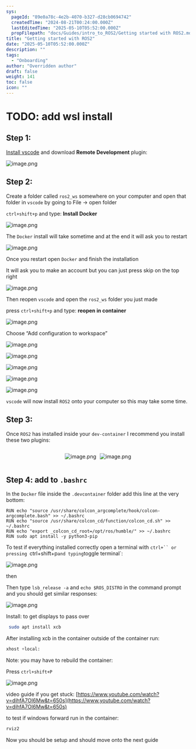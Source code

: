 ```yaml
---
sys:
  pageId: "89e0a78c-4e2b-4070-b327-d28cb0694742"
  createdTime: "2024-08-21T00:24:00.000Z"
  lastEditedTime: "2025-05-10T05:52:00.000Z"
  propFilepath: "docs/Guides/intro_to_ROS2/Getting started with ROS2.md"
title: "Getting started with ROS2"
date: "2025-05-10T05:52:00.000Z"
description: ""
tags:
  - "Onboarding"
author: "Overridden author"
draft: false
weight: 141
toc: false
icon: ""
---
```


# TODO: add wsl install

## Step 1:

[Install vscode](https://code.visualstudio.com/download) and download **Remote Development** plugin:

![image.png](https://prod-files-secure.s3.us-west-2.amazonaws.com/d518164a-d88e-44d1-a4ee-3adb3bd8bce0/efb52993-1881-4a40-b95e-6f020334f022/image.png?X-Amz-Algorithm=AWS4-HMAC-SHA256&X-Amz-Content-Sha256=UNSIGNED-PAYLOAD&X-Amz-Credential=ASIAZI2LB466RKQX2M2N%2F20250520%2Fus-west-2%2Fs3%2Faws4_request&X-Amz-Date=20250520T110744Z&X-Amz-Expires=3600&X-Amz-Security-Token=IQoJb3JpZ2luX2VjEOv%2F%2F%2F%2F%2F%2F%2F%2F%2F%2FwEaCXVzLXdlc3QtMiJHMEUCIQDB0%2B3W2W8EM1L3%2FjbXdGcCHYEsFa%2BBp3ig4fSiIf%2BSXQIgRvavXSQYWIldyXsWwU5z0%2FWtFIf4n6A7ZL0rJx%2F5uGQqiAQIo%2F%2F%2F%2F%2F%2F%2F%2F%2F%2F%2FARAAGgw2Mzc0MjMxODM4MDUiDL1SGPaZjjA3ErOabCrcA2Q1UHE3AzlKsXEY42UWRuN6yE77on2ThLW1dso%2BFtkouoR2oV9E8iO1QwVVPg5iFU1NsqYwyNeijpysdPyaxW9jffyYVsT82tq3CZI5GRLY1t0a5b458DuZTKMzlL3RYlH9o6G%2FqgVLSYDU0XR4CSp1Z2NIhGQFfxmD6QVwMb4PiyZGDZJCugyYlCc9SNy%2Bir%2BrBMNTvCegGB66h1s6%2FV7ikh89TV0N7CqJAzew8mZ5oaLmee9W6NmkVEFQ5V%2FcAuvNHi3oVnb2XtkU45dmGJgr6%2FGYrtRB9GIdo2plMN%2BoBK0QrYJm6UqP%2FCuHb1DQeCtimM8lmvgZZl%2FFkaop0hx2zdVW7IQIi%2BH5Vm2pMGoS3BIiR9k6bdgmh1p5a%2BNzdXJ2XXutRXIONA8xq7g7OD7K8vVibYNzDKSNPUyBl7rol%2Bc%2BjBU%2BU85yulQ3luWRZda7SVB4yDz8eB6nnERVT5mT46aiXOLw2didtn19oRPlXBlTQWNSTd%2BMAQvUGUZEC4gO9cgKtjIOBzy%2F0Szr5tshKh3VOkqfxZIZ8W56reJItKMEXmbykvLQ7sKk4J28iuTRCCvL7fyvVHopvTxVNRWwr81opkmUaRegP0uUZS5r%2FL0Q96PgHSfrcw2YMI%2BuscEGOqUB73Ap1IR7jcZjMi%2Bm%2FqhUePX8k%2F%2FmEt%2BZ%2FJRTGwZC829wyB3skpl2bVrfFilMLnsD71LpPPAIWcWWBMc7NktMGm9ZaGiFJTHIhVa422PCH3dYRpyc9BsptA9TEDzwt0VYawa8FF38ZfLgFJn9GfYbw%2F9DdrB%2FDUDznHr%2BDmn8%2FfZgwHiW1mq5P%2FQaNOimskWkiZRbgRGZ1XIg4a8rtEgmznyFB3Kw&X-Amz-Signature=dbad9ae58be7b2203b1036159a4820c4b2271647faf7fce4c3bc6b6c6c61c4b7&X-Amz-SignedHeaders=host&x-id=GetObject)

## Step 2:

Create a folder called `ros2_ws` somewhere on your computer and open that folder in `vscode` by going to File → open folder 

`ctrl+shift+p` and type: **Install Docker**

![image.png](https://prod-files-secure.s3.us-west-2.amazonaws.com/d518164a-d88e-44d1-a4ee-3adb3bd8bce0/2269dc0e-1cd5-47ff-bceb-c04ad9b2eab0/image.png?X-Amz-Algorithm=AWS4-HMAC-SHA256&X-Amz-Content-Sha256=UNSIGNED-PAYLOAD&X-Amz-Credential=ASIAZI2LB466RKQX2M2N%2F20250520%2Fus-west-2%2Fs3%2Faws4_request&X-Amz-Date=20250520T110744Z&X-Amz-Expires=3600&X-Amz-Security-Token=IQoJb3JpZ2luX2VjEOv%2F%2F%2F%2F%2F%2F%2F%2F%2F%2FwEaCXVzLXdlc3QtMiJHMEUCIQDB0%2B3W2W8EM1L3%2FjbXdGcCHYEsFa%2BBp3ig4fSiIf%2BSXQIgRvavXSQYWIldyXsWwU5z0%2FWtFIf4n6A7ZL0rJx%2F5uGQqiAQIo%2F%2F%2F%2F%2F%2F%2F%2F%2F%2F%2FARAAGgw2Mzc0MjMxODM4MDUiDL1SGPaZjjA3ErOabCrcA2Q1UHE3AzlKsXEY42UWRuN6yE77on2ThLW1dso%2BFtkouoR2oV9E8iO1QwVVPg5iFU1NsqYwyNeijpysdPyaxW9jffyYVsT82tq3CZI5GRLY1t0a5b458DuZTKMzlL3RYlH9o6G%2FqgVLSYDU0XR4CSp1Z2NIhGQFfxmD6QVwMb4PiyZGDZJCugyYlCc9SNy%2Bir%2BrBMNTvCegGB66h1s6%2FV7ikh89TV0N7CqJAzew8mZ5oaLmee9W6NmkVEFQ5V%2FcAuvNHi3oVnb2XtkU45dmGJgr6%2FGYrtRB9GIdo2plMN%2BoBK0QrYJm6UqP%2FCuHb1DQeCtimM8lmvgZZl%2FFkaop0hx2zdVW7IQIi%2BH5Vm2pMGoS3BIiR9k6bdgmh1p5a%2BNzdXJ2XXutRXIONA8xq7g7OD7K8vVibYNzDKSNPUyBl7rol%2Bc%2BjBU%2BU85yulQ3luWRZda7SVB4yDz8eB6nnERVT5mT46aiXOLw2didtn19oRPlXBlTQWNSTd%2BMAQvUGUZEC4gO9cgKtjIOBzy%2F0Szr5tshKh3VOkqfxZIZ8W56reJItKMEXmbykvLQ7sKk4J28iuTRCCvL7fyvVHopvTxVNRWwr81opkmUaRegP0uUZS5r%2FL0Q96PgHSfrcw2YMI%2BuscEGOqUB73Ap1IR7jcZjMi%2Bm%2FqhUePX8k%2F%2FmEt%2BZ%2FJRTGwZC829wyB3skpl2bVrfFilMLnsD71LpPPAIWcWWBMc7NktMGm9ZaGiFJTHIhVa422PCH3dYRpyc9BsptA9TEDzwt0VYawa8FF38ZfLgFJn9GfYbw%2F9DdrB%2FDUDznHr%2BDmn8%2FfZgwHiW1mq5P%2FQaNOimskWkiZRbgRGZ1XIg4a8rtEgmznyFB3Kw&X-Amz-Signature=519d4cfe2819c2f9219c0bea29055df2e0717f37845f2fbfaf0b197b45ead1f3&X-Amz-SignedHeaders=host&x-id=GetObject)

The `Docker` install will take sometime and at the end it will ask you to restart

![image.png](https://prod-files-secure.s3.us-west-2.amazonaws.com/d518164a-d88e-44d1-a4ee-3adb3bd8bce0/ed233f78-be33-4b1f-b89c-9c346c0e961e/image.png?X-Amz-Algorithm=AWS4-HMAC-SHA256&X-Amz-Content-Sha256=UNSIGNED-PAYLOAD&X-Amz-Credential=ASIAZI2LB466RKQX2M2N%2F20250520%2Fus-west-2%2Fs3%2Faws4_request&X-Amz-Date=20250520T110745Z&X-Amz-Expires=3600&X-Amz-Security-Token=IQoJb3JpZ2luX2VjEOv%2F%2F%2F%2F%2F%2F%2F%2F%2F%2FwEaCXVzLXdlc3QtMiJHMEUCIQDB0%2B3W2W8EM1L3%2FjbXdGcCHYEsFa%2BBp3ig4fSiIf%2BSXQIgRvavXSQYWIldyXsWwU5z0%2FWtFIf4n6A7ZL0rJx%2F5uGQqiAQIo%2F%2F%2F%2F%2F%2F%2F%2F%2F%2F%2FARAAGgw2Mzc0MjMxODM4MDUiDL1SGPaZjjA3ErOabCrcA2Q1UHE3AzlKsXEY42UWRuN6yE77on2ThLW1dso%2BFtkouoR2oV9E8iO1QwVVPg5iFU1NsqYwyNeijpysdPyaxW9jffyYVsT82tq3CZI5GRLY1t0a5b458DuZTKMzlL3RYlH9o6G%2FqgVLSYDU0XR4CSp1Z2NIhGQFfxmD6QVwMb4PiyZGDZJCugyYlCc9SNy%2Bir%2BrBMNTvCegGB66h1s6%2FV7ikh89TV0N7CqJAzew8mZ5oaLmee9W6NmkVEFQ5V%2FcAuvNHi3oVnb2XtkU45dmGJgr6%2FGYrtRB9GIdo2plMN%2BoBK0QrYJm6UqP%2FCuHb1DQeCtimM8lmvgZZl%2FFkaop0hx2zdVW7IQIi%2BH5Vm2pMGoS3BIiR9k6bdgmh1p5a%2BNzdXJ2XXutRXIONA8xq7g7OD7K8vVibYNzDKSNPUyBl7rol%2Bc%2BjBU%2BU85yulQ3luWRZda7SVB4yDz8eB6nnERVT5mT46aiXOLw2didtn19oRPlXBlTQWNSTd%2BMAQvUGUZEC4gO9cgKtjIOBzy%2F0Szr5tshKh3VOkqfxZIZ8W56reJItKMEXmbykvLQ7sKk4J28iuTRCCvL7fyvVHopvTxVNRWwr81opkmUaRegP0uUZS5r%2FL0Q96PgHSfrcw2YMI%2BuscEGOqUB73Ap1IR7jcZjMi%2Bm%2FqhUePX8k%2F%2FmEt%2BZ%2FJRTGwZC829wyB3skpl2bVrfFilMLnsD71LpPPAIWcWWBMc7NktMGm9ZaGiFJTHIhVa422PCH3dYRpyc9BsptA9TEDzwt0VYawa8FF38ZfLgFJn9GfYbw%2F9DdrB%2FDUDznHr%2BDmn8%2FfZgwHiW1mq5P%2FQaNOimskWkiZRbgRGZ1XIg4a8rtEgmznyFB3Kw&X-Amz-Signature=2313afd47f6a11c6c32afd1e15aa210c65c9c337988f68a8fad0ee04439cb3dc&X-Amz-SignedHeaders=host&x-id=GetObject)

Once you restart open `Docker` and finish the installation

It will ask you to make an account but you can just press skip on the top right

![image.png](https://prod-files-secure.s3.us-west-2.amazonaws.com/d518164a-d88e-44d1-a4ee-3adb3bd8bce0/21010ad9-1659-4fd9-9f59-9932a09b2a3d/image.png?X-Amz-Algorithm=AWS4-HMAC-SHA256&X-Amz-Content-Sha256=UNSIGNED-PAYLOAD&X-Amz-Credential=ASIAZI2LB466RKQX2M2N%2F20250520%2Fus-west-2%2Fs3%2Faws4_request&X-Amz-Date=20250520T110745Z&X-Amz-Expires=3600&X-Amz-Security-Token=IQoJb3JpZ2luX2VjEOv%2F%2F%2F%2F%2F%2F%2F%2F%2F%2FwEaCXVzLXdlc3QtMiJHMEUCIQDB0%2B3W2W8EM1L3%2FjbXdGcCHYEsFa%2BBp3ig4fSiIf%2BSXQIgRvavXSQYWIldyXsWwU5z0%2FWtFIf4n6A7ZL0rJx%2F5uGQqiAQIo%2F%2F%2F%2F%2F%2F%2F%2F%2F%2F%2FARAAGgw2Mzc0MjMxODM4MDUiDL1SGPaZjjA3ErOabCrcA2Q1UHE3AzlKsXEY42UWRuN6yE77on2ThLW1dso%2BFtkouoR2oV9E8iO1QwVVPg5iFU1NsqYwyNeijpysdPyaxW9jffyYVsT82tq3CZI5GRLY1t0a5b458DuZTKMzlL3RYlH9o6G%2FqgVLSYDU0XR4CSp1Z2NIhGQFfxmD6QVwMb4PiyZGDZJCugyYlCc9SNy%2Bir%2BrBMNTvCegGB66h1s6%2FV7ikh89TV0N7CqJAzew8mZ5oaLmee9W6NmkVEFQ5V%2FcAuvNHi3oVnb2XtkU45dmGJgr6%2FGYrtRB9GIdo2plMN%2BoBK0QrYJm6UqP%2FCuHb1DQeCtimM8lmvgZZl%2FFkaop0hx2zdVW7IQIi%2BH5Vm2pMGoS3BIiR9k6bdgmh1p5a%2BNzdXJ2XXutRXIONA8xq7g7OD7K8vVibYNzDKSNPUyBl7rol%2Bc%2BjBU%2BU85yulQ3luWRZda7SVB4yDz8eB6nnERVT5mT46aiXOLw2didtn19oRPlXBlTQWNSTd%2BMAQvUGUZEC4gO9cgKtjIOBzy%2F0Szr5tshKh3VOkqfxZIZ8W56reJItKMEXmbykvLQ7sKk4J28iuTRCCvL7fyvVHopvTxVNRWwr81opkmUaRegP0uUZS5r%2FL0Q96PgHSfrcw2YMI%2BuscEGOqUB73Ap1IR7jcZjMi%2Bm%2FqhUePX8k%2F%2FmEt%2BZ%2FJRTGwZC829wyB3skpl2bVrfFilMLnsD71LpPPAIWcWWBMc7NktMGm9ZaGiFJTHIhVa422PCH3dYRpyc9BsptA9TEDzwt0VYawa8FF38ZfLgFJn9GfYbw%2F9DdrB%2FDUDznHr%2BDmn8%2FfZgwHiW1mq5P%2FQaNOimskWkiZRbgRGZ1XIg4a8rtEgmznyFB3Kw&X-Amz-Signature=0c0c5ed9d3fef1191fa220f944b73db2468a12803e388c624ace6d7781702159&X-Amz-SignedHeaders=host&x-id=GetObject)

Then reopen `vscode` and open the `ros2_ws` folder you just made

press `ctrl+shift+p` and type: **reopen in container**

![image.png](https://prod-files-secure.s3.us-west-2.amazonaws.com/d518164a-d88e-44d1-a4ee-3adb3bd8bce0/4e93b8c2-41ad-488c-8095-c74205196118/image.png?X-Amz-Algorithm=AWS4-HMAC-SHA256&X-Amz-Content-Sha256=UNSIGNED-PAYLOAD&X-Amz-Credential=ASIAZI2LB466RKQX2M2N%2F20250520%2Fus-west-2%2Fs3%2Faws4_request&X-Amz-Date=20250520T110745Z&X-Amz-Expires=3600&X-Amz-Security-Token=IQoJb3JpZ2luX2VjEOv%2F%2F%2F%2F%2F%2F%2F%2F%2F%2FwEaCXVzLXdlc3QtMiJHMEUCIQDB0%2B3W2W8EM1L3%2FjbXdGcCHYEsFa%2BBp3ig4fSiIf%2BSXQIgRvavXSQYWIldyXsWwU5z0%2FWtFIf4n6A7ZL0rJx%2F5uGQqiAQIo%2F%2F%2F%2F%2F%2F%2F%2F%2F%2F%2FARAAGgw2Mzc0MjMxODM4MDUiDL1SGPaZjjA3ErOabCrcA2Q1UHE3AzlKsXEY42UWRuN6yE77on2ThLW1dso%2BFtkouoR2oV9E8iO1QwVVPg5iFU1NsqYwyNeijpysdPyaxW9jffyYVsT82tq3CZI5GRLY1t0a5b458DuZTKMzlL3RYlH9o6G%2FqgVLSYDU0XR4CSp1Z2NIhGQFfxmD6QVwMb4PiyZGDZJCugyYlCc9SNy%2Bir%2BrBMNTvCegGB66h1s6%2FV7ikh89TV0N7CqJAzew8mZ5oaLmee9W6NmkVEFQ5V%2FcAuvNHi3oVnb2XtkU45dmGJgr6%2FGYrtRB9GIdo2plMN%2BoBK0QrYJm6UqP%2FCuHb1DQeCtimM8lmvgZZl%2FFkaop0hx2zdVW7IQIi%2BH5Vm2pMGoS3BIiR9k6bdgmh1p5a%2BNzdXJ2XXutRXIONA8xq7g7OD7K8vVibYNzDKSNPUyBl7rol%2Bc%2BjBU%2BU85yulQ3luWRZda7SVB4yDz8eB6nnERVT5mT46aiXOLw2didtn19oRPlXBlTQWNSTd%2BMAQvUGUZEC4gO9cgKtjIOBzy%2F0Szr5tshKh3VOkqfxZIZ8W56reJItKMEXmbykvLQ7sKk4J28iuTRCCvL7fyvVHopvTxVNRWwr81opkmUaRegP0uUZS5r%2FL0Q96PgHSfrcw2YMI%2BuscEGOqUB73Ap1IR7jcZjMi%2Bm%2FqhUePX8k%2F%2FmEt%2BZ%2FJRTGwZC829wyB3skpl2bVrfFilMLnsD71LpPPAIWcWWBMc7NktMGm9ZaGiFJTHIhVa422PCH3dYRpyc9BsptA9TEDzwt0VYawa8FF38ZfLgFJn9GfYbw%2F9DdrB%2FDUDznHr%2BDmn8%2FfZgwHiW1mq5P%2FQaNOimskWkiZRbgRGZ1XIg4a8rtEgmznyFB3Kw&X-Amz-Signature=ab6e03938c58eaf735228879a590c9dda876902eff04e78e02666499f9c42a4a&X-Amz-SignedHeaders=host&x-id=GetObject)

Choose “Add configuration to workspace”

![image.png](https://prod-files-secure.s3.us-west-2.amazonaws.com/d518164a-d88e-44d1-a4ee-3adb3bd8bce0/9560b282-5060-4989-ba37-97e7b2c22476/image.png?X-Amz-Algorithm=AWS4-HMAC-SHA256&X-Amz-Content-Sha256=UNSIGNED-PAYLOAD&X-Amz-Credential=ASIAZI2LB466RKQX2M2N%2F20250520%2Fus-west-2%2Fs3%2Faws4_request&X-Amz-Date=20250520T110745Z&X-Amz-Expires=3600&X-Amz-Security-Token=IQoJb3JpZ2luX2VjEOv%2F%2F%2F%2F%2F%2F%2F%2F%2F%2FwEaCXVzLXdlc3QtMiJHMEUCIQDB0%2B3W2W8EM1L3%2FjbXdGcCHYEsFa%2BBp3ig4fSiIf%2BSXQIgRvavXSQYWIldyXsWwU5z0%2FWtFIf4n6A7ZL0rJx%2F5uGQqiAQIo%2F%2F%2F%2F%2F%2F%2F%2F%2F%2F%2FARAAGgw2Mzc0MjMxODM4MDUiDL1SGPaZjjA3ErOabCrcA2Q1UHE3AzlKsXEY42UWRuN6yE77on2ThLW1dso%2BFtkouoR2oV9E8iO1QwVVPg5iFU1NsqYwyNeijpysdPyaxW9jffyYVsT82tq3CZI5GRLY1t0a5b458DuZTKMzlL3RYlH9o6G%2FqgVLSYDU0XR4CSp1Z2NIhGQFfxmD6QVwMb4PiyZGDZJCugyYlCc9SNy%2Bir%2BrBMNTvCegGB66h1s6%2FV7ikh89TV0N7CqJAzew8mZ5oaLmee9W6NmkVEFQ5V%2FcAuvNHi3oVnb2XtkU45dmGJgr6%2FGYrtRB9GIdo2plMN%2BoBK0QrYJm6UqP%2FCuHb1DQeCtimM8lmvgZZl%2FFkaop0hx2zdVW7IQIi%2BH5Vm2pMGoS3BIiR9k6bdgmh1p5a%2BNzdXJ2XXutRXIONA8xq7g7OD7K8vVibYNzDKSNPUyBl7rol%2Bc%2BjBU%2BU85yulQ3luWRZda7SVB4yDz8eB6nnERVT5mT46aiXOLw2didtn19oRPlXBlTQWNSTd%2BMAQvUGUZEC4gO9cgKtjIOBzy%2F0Szr5tshKh3VOkqfxZIZ8W56reJItKMEXmbykvLQ7sKk4J28iuTRCCvL7fyvVHopvTxVNRWwr81opkmUaRegP0uUZS5r%2FL0Q96PgHSfrcw2YMI%2BuscEGOqUB73Ap1IR7jcZjMi%2Bm%2FqhUePX8k%2F%2FmEt%2BZ%2FJRTGwZC829wyB3skpl2bVrfFilMLnsD71LpPPAIWcWWBMc7NktMGm9ZaGiFJTHIhVa422PCH3dYRpyc9BsptA9TEDzwt0VYawa8FF38ZfLgFJn9GfYbw%2F9DdrB%2FDUDznHr%2BDmn8%2FfZgwHiW1mq5P%2FQaNOimskWkiZRbgRGZ1XIg4a8rtEgmznyFB3Kw&X-Amz-Signature=f55197761c4ad2808d9e16c28ae18912ad1a13f74724d4d293de9c7a92446663&X-Amz-SignedHeaders=host&x-id=GetObject)

![image.png](https://prod-files-secure.s3.us-west-2.amazonaws.com/d518164a-d88e-44d1-a4ee-3adb3bd8bce0/2ee63f81-886b-48e8-a553-dc6e5eac99e4/image.png?X-Amz-Algorithm=AWS4-HMAC-SHA256&X-Amz-Content-Sha256=UNSIGNED-PAYLOAD&X-Amz-Credential=ASIAZI2LB466RKQX2M2N%2F20250520%2Fus-west-2%2Fs3%2Faws4_request&X-Amz-Date=20250520T110744Z&X-Amz-Expires=3600&X-Amz-Security-Token=IQoJb3JpZ2luX2VjEOv%2F%2F%2F%2F%2F%2F%2F%2F%2F%2FwEaCXVzLXdlc3QtMiJHMEUCIQDB0%2B3W2W8EM1L3%2FjbXdGcCHYEsFa%2BBp3ig4fSiIf%2BSXQIgRvavXSQYWIldyXsWwU5z0%2FWtFIf4n6A7ZL0rJx%2F5uGQqiAQIo%2F%2F%2F%2F%2F%2F%2F%2F%2F%2F%2FARAAGgw2Mzc0MjMxODM4MDUiDL1SGPaZjjA3ErOabCrcA2Q1UHE3AzlKsXEY42UWRuN6yE77on2ThLW1dso%2BFtkouoR2oV9E8iO1QwVVPg5iFU1NsqYwyNeijpysdPyaxW9jffyYVsT82tq3CZI5GRLY1t0a5b458DuZTKMzlL3RYlH9o6G%2FqgVLSYDU0XR4CSp1Z2NIhGQFfxmD6QVwMb4PiyZGDZJCugyYlCc9SNy%2Bir%2BrBMNTvCegGB66h1s6%2FV7ikh89TV0N7CqJAzew8mZ5oaLmee9W6NmkVEFQ5V%2FcAuvNHi3oVnb2XtkU45dmGJgr6%2FGYrtRB9GIdo2plMN%2BoBK0QrYJm6UqP%2FCuHb1DQeCtimM8lmvgZZl%2FFkaop0hx2zdVW7IQIi%2BH5Vm2pMGoS3BIiR9k6bdgmh1p5a%2BNzdXJ2XXutRXIONA8xq7g7OD7K8vVibYNzDKSNPUyBl7rol%2Bc%2BjBU%2BU85yulQ3luWRZda7SVB4yDz8eB6nnERVT5mT46aiXOLw2didtn19oRPlXBlTQWNSTd%2BMAQvUGUZEC4gO9cgKtjIOBzy%2F0Szr5tshKh3VOkqfxZIZ8W56reJItKMEXmbykvLQ7sKk4J28iuTRCCvL7fyvVHopvTxVNRWwr81opkmUaRegP0uUZS5r%2FL0Q96PgHSfrcw2YMI%2BuscEGOqUB73Ap1IR7jcZjMi%2Bm%2FqhUePX8k%2F%2FmEt%2BZ%2FJRTGwZC829wyB3skpl2bVrfFilMLnsD71LpPPAIWcWWBMc7NktMGm9ZaGiFJTHIhVa422PCH3dYRpyc9BsptA9TEDzwt0VYawa8FF38ZfLgFJn9GfYbw%2F9DdrB%2FDUDznHr%2BDmn8%2FfZgwHiW1mq5P%2FQaNOimskWkiZRbgRGZ1XIg4a8rtEgmznyFB3Kw&X-Amz-Signature=947ef8f40ac9bfaaf8885984e2c3e7896edbca42ecbadb199efdec7625e0c9e0&X-Amz-SignedHeaders=host&x-id=GetObject)

![image.png](https://prod-files-secure.s3.us-west-2.amazonaws.com/d518164a-d88e-44d1-a4ee-3adb3bd8bce0/ae1580b2-b048-407e-aed9-b584224a7a04/image.png?X-Amz-Algorithm=AWS4-HMAC-SHA256&X-Amz-Content-Sha256=UNSIGNED-PAYLOAD&X-Amz-Credential=ASIAZI2LB466RKQX2M2N%2F20250520%2Fus-west-2%2Fs3%2Faws4_request&X-Amz-Date=20250520T110744Z&X-Amz-Expires=3600&X-Amz-Security-Token=IQoJb3JpZ2luX2VjEOv%2F%2F%2F%2F%2F%2F%2F%2F%2F%2FwEaCXVzLXdlc3QtMiJHMEUCIQDB0%2B3W2W8EM1L3%2FjbXdGcCHYEsFa%2BBp3ig4fSiIf%2BSXQIgRvavXSQYWIldyXsWwU5z0%2FWtFIf4n6A7ZL0rJx%2F5uGQqiAQIo%2F%2F%2F%2F%2F%2F%2F%2F%2F%2F%2FARAAGgw2Mzc0MjMxODM4MDUiDL1SGPaZjjA3ErOabCrcA2Q1UHE3AzlKsXEY42UWRuN6yE77on2ThLW1dso%2BFtkouoR2oV9E8iO1QwVVPg5iFU1NsqYwyNeijpysdPyaxW9jffyYVsT82tq3CZI5GRLY1t0a5b458DuZTKMzlL3RYlH9o6G%2FqgVLSYDU0XR4CSp1Z2NIhGQFfxmD6QVwMb4PiyZGDZJCugyYlCc9SNy%2Bir%2BrBMNTvCegGB66h1s6%2FV7ikh89TV0N7CqJAzew8mZ5oaLmee9W6NmkVEFQ5V%2FcAuvNHi3oVnb2XtkU45dmGJgr6%2FGYrtRB9GIdo2plMN%2BoBK0QrYJm6UqP%2FCuHb1DQeCtimM8lmvgZZl%2FFkaop0hx2zdVW7IQIi%2BH5Vm2pMGoS3BIiR9k6bdgmh1p5a%2BNzdXJ2XXutRXIONA8xq7g7OD7K8vVibYNzDKSNPUyBl7rol%2Bc%2BjBU%2BU85yulQ3luWRZda7SVB4yDz8eB6nnERVT5mT46aiXOLw2didtn19oRPlXBlTQWNSTd%2BMAQvUGUZEC4gO9cgKtjIOBzy%2F0Szr5tshKh3VOkqfxZIZ8W56reJItKMEXmbykvLQ7sKk4J28iuTRCCvL7fyvVHopvTxVNRWwr81opkmUaRegP0uUZS5r%2FL0Q96PgHSfrcw2YMI%2BuscEGOqUB73Ap1IR7jcZjMi%2Bm%2FqhUePX8k%2F%2FmEt%2BZ%2FJRTGwZC829wyB3skpl2bVrfFilMLnsD71LpPPAIWcWWBMc7NktMGm9ZaGiFJTHIhVa422PCH3dYRpyc9BsptA9TEDzwt0VYawa8FF38ZfLgFJn9GfYbw%2F9DdrB%2FDUDznHr%2BDmn8%2FfZgwHiW1mq5P%2FQaNOimskWkiZRbgRGZ1XIg4a8rtEgmznyFB3Kw&X-Amz-Signature=2330b4c1cb4f3bc45417ce738b55530b19cc4b93a42dfc9bbb5b2bf174f65871&X-Amz-SignedHeaders=host&x-id=GetObject)

![image.png](https://prod-files-secure.s3.us-west-2.amazonaws.com/d518164a-d88e-44d1-a4ee-3adb3bd8bce0/53255b28-f75e-430f-b9e3-c0ac8577e42b/image.png?X-Amz-Algorithm=AWS4-HMAC-SHA256&X-Amz-Content-Sha256=UNSIGNED-PAYLOAD&X-Amz-Credential=ASIAZI2LB466RKQX2M2N%2F20250520%2Fus-west-2%2Fs3%2Faws4_request&X-Amz-Date=20250520T110744Z&X-Amz-Expires=3600&X-Amz-Security-Token=IQoJb3JpZ2luX2VjEOv%2F%2F%2F%2F%2F%2F%2F%2F%2F%2FwEaCXVzLXdlc3QtMiJHMEUCIQDB0%2B3W2W8EM1L3%2FjbXdGcCHYEsFa%2BBp3ig4fSiIf%2BSXQIgRvavXSQYWIldyXsWwU5z0%2FWtFIf4n6A7ZL0rJx%2F5uGQqiAQIo%2F%2F%2F%2F%2F%2F%2F%2F%2F%2F%2FARAAGgw2Mzc0MjMxODM4MDUiDL1SGPaZjjA3ErOabCrcA2Q1UHE3AzlKsXEY42UWRuN6yE77on2ThLW1dso%2BFtkouoR2oV9E8iO1QwVVPg5iFU1NsqYwyNeijpysdPyaxW9jffyYVsT82tq3CZI5GRLY1t0a5b458DuZTKMzlL3RYlH9o6G%2FqgVLSYDU0XR4CSp1Z2NIhGQFfxmD6QVwMb4PiyZGDZJCugyYlCc9SNy%2Bir%2BrBMNTvCegGB66h1s6%2FV7ikh89TV0N7CqJAzew8mZ5oaLmee9W6NmkVEFQ5V%2FcAuvNHi3oVnb2XtkU45dmGJgr6%2FGYrtRB9GIdo2plMN%2BoBK0QrYJm6UqP%2FCuHb1DQeCtimM8lmvgZZl%2FFkaop0hx2zdVW7IQIi%2BH5Vm2pMGoS3BIiR9k6bdgmh1p5a%2BNzdXJ2XXutRXIONA8xq7g7OD7K8vVibYNzDKSNPUyBl7rol%2Bc%2BjBU%2BU85yulQ3luWRZda7SVB4yDz8eB6nnERVT5mT46aiXOLw2didtn19oRPlXBlTQWNSTd%2BMAQvUGUZEC4gO9cgKtjIOBzy%2F0Szr5tshKh3VOkqfxZIZ8W56reJItKMEXmbykvLQ7sKk4J28iuTRCCvL7fyvVHopvTxVNRWwr81opkmUaRegP0uUZS5r%2FL0Q96PgHSfrcw2YMI%2BuscEGOqUB73Ap1IR7jcZjMi%2Bm%2FqhUePX8k%2F%2FmEt%2BZ%2FJRTGwZC829wyB3skpl2bVrfFilMLnsD71LpPPAIWcWWBMc7NktMGm9ZaGiFJTHIhVa422PCH3dYRpyc9BsptA9TEDzwt0VYawa8FF38ZfLgFJn9GfYbw%2F9DdrB%2FDUDznHr%2BDmn8%2FfZgwHiW1mq5P%2FQaNOimskWkiZRbgRGZ1XIg4a8rtEgmznyFB3Kw&X-Amz-Signature=d7c8e2aa0189a820e3fd774d2e95c1fa9971759811431518164b8b999fc2b55a&X-Amz-SignedHeaders=host&x-id=GetObject)

![image.png](https://prod-files-secure.s3.us-west-2.amazonaws.com/d518164a-d88e-44d1-a4ee-3adb3bd8bce0/7c562767-5af9-4ffb-97d1-327bcdf4ee00/image.png?X-Amz-Algorithm=AWS4-HMAC-SHA256&X-Amz-Content-Sha256=UNSIGNED-PAYLOAD&X-Amz-Credential=ASIAZI2LB466RKQX2M2N%2F20250520%2Fus-west-2%2Fs3%2Faws4_request&X-Amz-Date=20250520T110745Z&X-Amz-Expires=3600&X-Amz-Security-Token=IQoJb3JpZ2luX2VjEOv%2F%2F%2F%2F%2F%2F%2F%2F%2F%2FwEaCXVzLXdlc3QtMiJHMEUCIQDB0%2B3W2W8EM1L3%2FjbXdGcCHYEsFa%2BBp3ig4fSiIf%2BSXQIgRvavXSQYWIldyXsWwU5z0%2FWtFIf4n6A7ZL0rJx%2F5uGQqiAQIo%2F%2F%2F%2F%2F%2F%2F%2F%2F%2F%2FARAAGgw2Mzc0MjMxODM4MDUiDL1SGPaZjjA3ErOabCrcA2Q1UHE3AzlKsXEY42UWRuN6yE77on2ThLW1dso%2BFtkouoR2oV9E8iO1QwVVPg5iFU1NsqYwyNeijpysdPyaxW9jffyYVsT82tq3CZI5GRLY1t0a5b458DuZTKMzlL3RYlH9o6G%2FqgVLSYDU0XR4CSp1Z2NIhGQFfxmD6QVwMb4PiyZGDZJCugyYlCc9SNy%2Bir%2BrBMNTvCegGB66h1s6%2FV7ikh89TV0N7CqJAzew8mZ5oaLmee9W6NmkVEFQ5V%2FcAuvNHi3oVnb2XtkU45dmGJgr6%2FGYrtRB9GIdo2plMN%2BoBK0QrYJm6UqP%2FCuHb1DQeCtimM8lmvgZZl%2FFkaop0hx2zdVW7IQIi%2BH5Vm2pMGoS3BIiR9k6bdgmh1p5a%2BNzdXJ2XXutRXIONA8xq7g7OD7K8vVibYNzDKSNPUyBl7rol%2Bc%2BjBU%2BU85yulQ3luWRZda7SVB4yDz8eB6nnERVT5mT46aiXOLw2didtn19oRPlXBlTQWNSTd%2BMAQvUGUZEC4gO9cgKtjIOBzy%2F0Szr5tshKh3VOkqfxZIZ8W56reJItKMEXmbykvLQ7sKk4J28iuTRCCvL7fyvVHopvTxVNRWwr81opkmUaRegP0uUZS5r%2FL0Q96PgHSfrcw2YMI%2BuscEGOqUB73Ap1IR7jcZjMi%2Bm%2FqhUePX8k%2F%2FmEt%2BZ%2FJRTGwZC829wyB3skpl2bVrfFilMLnsD71LpPPAIWcWWBMc7NktMGm9ZaGiFJTHIhVa422PCH3dYRpyc9BsptA9TEDzwt0VYawa8FF38ZfLgFJn9GfYbw%2F9DdrB%2FDUDznHr%2BDmn8%2FfZgwHiW1mq5P%2FQaNOimskWkiZRbgRGZ1XIg4a8rtEgmznyFB3Kw&X-Amz-Signature=09f03c9d0aa12837ca58cf914d9416033e521fac8b90cc78c260b430b565db26&X-Amz-SignedHeaders=host&x-id=GetObject)

`vscode` will now install `ROS2` onto your computer so this may take some time.

## Step 3:

Once `ROS2` has installed inside your `dev-container` I recommend you install these two plugins:

<div style="display: flex;flex-direction: row; column-gap:10px; max-width: 630px;justify-content: center;">
<div>

![image.png](https://prod-files-secure.s3.us-west-2.amazonaws.com/d518164a-d88e-44d1-a4ee-3adb3bd8bce0/3fc3d550-5a54-4ba1-ba6b-faa01cdb7369/image.png?X-Amz-Algorithm=AWS4-HMAC-SHA256&X-Amz-Content-Sha256=UNSIGNED-PAYLOAD&X-Amz-Credential=ASIAZI2LB466336XTNXE%2F20250520%2Fus-west-2%2Fs3%2Faws4_request&X-Amz-Date=20250520T110749Z&X-Amz-Expires=3600&X-Amz-Security-Token=IQoJb3JpZ2luX2VjEOv%2F%2F%2F%2F%2F%2F%2F%2F%2F%2FwEaCXVzLXdlc3QtMiJHMEUCIQD3yxjAg7GmmkSyUsjN%2BZXtWvUsYeC9EkJ43U2dGK%2BpBAIgaq5XJXL8X%2Fl%2BZNGzW%2BV%2Bh14WDxsDgaKEvAAsxutTMbkqiAQIo%2F%2F%2F%2F%2F%2F%2F%2F%2F%2F%2FARAAGgw2Mzc0MjMxODM4MDUiDDwHIHiO%2FYmS4fJ9vSrcAxKtCDH3wtEdir0JfIislHMTMlJ%2FpO55Z7i%2F9udVSLj4K0%2BRokzMTIrZtHQIjqpv%2B%2FPYgrCA02kIhaNWhQY%2BU4GjubezWOnbSSdv4Mc7tkc9DvFYlE16iQy8cjqPen5%2Bq7ESUp%2B7uxkcgOaP%2FY13QlaBVUo6f%2BK1pJufgrjhCUtcbN%2B7oKkPxsvmw9%2BvJN2wgmBF835ljXZ9GL6G%2FY%2FRG58O5yJEnr4c1fW5P3gB7I7uYyXk4CQ3VZCInCwdQm4jro7nR%2FP08qH57jqdxc1E7ZTvQ2ZOyOS62dQpGjwVsDeAZLqtOa%2Fl3fn3tggCpNp%2Fmhv%2BxxCaf7dw8rd%2FEQSBQUh5tG3gjQbobr0QcgBQLGHJouuOMzhUb08N0nPaBkQF1kc9WLnFNvU6EIF%2B%2BPE%2BD%2BA7VO06TAYchQDck%2FCV5AewsO3a8q9YN%2Bnvg3XVGphx8UEB88j%2FXl3eSW6rLQJfXt%2BJ%2B3AbpR%2BNlmhBY0sUT1xq5CjVKfU9%2Bul8kPX0iklbLeqA6mzFwCePIog9ig1Zfb06Sshu7U0Kf06yrkN4zFqY2SAh6B2P4ye38Fe7iiRWLnlpk1bMixtXaVKHpRmeMQjxP2mPX6Ccw5xIPYsTCVsJ0t9SIfo07LZ7GY7bMOGtscEGOqUBuimUH6ETYi7ZH5LkIkzHJjaQ4qA7YDJhSHvtRp2b5f3WFXKvgvpARd7z2kX984uxstdyqkCtjy2iBsxhU99ppwgYEk4yimqdOocdgWLinwdLH%2BDt9f%2F13ZIFFh%2BHlfOrDn%2BD3ir%2F1em5O3SnSanwdkaFpMaSTx34WnBVP7U9XeP6QY6QNVoJ23ML07yJg8NMovS1rxYGvPjx6%2BYxtkG1DJzabeKF&X-Amz-Signature=591195ffe3494f98a32ced1ce97824c8f5bde529f7eef86d340d28cfc3cf4177&X-Amz-SignedHeaders=host&x-id=GetObject)

</div>
<div>

![image.png](https://prod-files-secure.s3.us-west-2.amazonaws.com/d518164a-d88e-44d1-a4ee-3adb3bd8bce0/d994cc66-13c2-4093-a5a3-f84cf4601a82/image.png?X-Amz-Algorithm=AWS4-HMAC-SHA256&X-Amz-Content-Sha256=UNSIGNED-PAYLOAD&X-Amz-Credential=ASIAZI2LB466QJDKPXLL%2F20250520%2Fus-west-2%2Fs3%2Faws4_request&X-Amz-Date=20250520T110749Z&X-Amz-Expires=3600&X-Amz-Security-Token=IQoJb3JpZ2luX2VjEOr%2F%2F%2F%2F%2F%2F%2F%2F%2F%2FwEaCXVzLXdlc3QtMiJHMEUCIHIKBxzXju%2Ft9sk9HuAqPhdgB1LZWzkuaFKyiRTAeKpIAiEAxngwr4afHrIoKExEfOLyQdq2%2BVpmwjwIFEx09pOlYH0qiAQIo%2F%2F%2F%2F%2F%2F%2F%2F%2F%2F%2FARAAGgw2Mzc0MjMxODM4MDUiDMaWXEdwUDDQlrjM9SrcA4mgRV0GJjww2nH35UdgfF07QS1pUnlUMFY4H5qq9BhS2goFFfVwW46n4M6aftunXB%2BMpJYZRm8n0iTqIfxUZlejzDf2GLyRZEtb3aWfUe9OdVjyYhzCujq4xQxOv6mfROyVya%2FW6MNUghWF%2BoePz42kl9XHD5ludGVbUlLhEUauVO3oxlKPsi9%2FMwGHKmWjRpWmlCOBmQYZrZGJMm1CJH2iGH3L%2Ffs7bKquVo9vAVHv7dnAL%2Ft6ppTJlwBbcjQKI631RYgaDmciZ9sst05nrhikJnpBoKeunnXeWeDElXRa%2FAyrUadn05Wdka02ioe008CTrUMAbU3YpRr0%2BaWnAi2LcGB5pgueNx0%2FVkp%2FzpIxpb9HVqFOlOvdANa9eiP1jQHfrEKk7lAooBaLBH6zM1rww3nJah7nv%2FdwuADMBxHfFT7qgdL7F0oB7ufUss8HWf1E9TJp%2BFWwOyWeuYKri%2Fnao4uS6uy%2FDbm7iZowTQfrAHTOJNrqO0K0I%2F2m1pcquIHMTdhEbKXwob80Avn%2F9ErKXzPIzEMCJY5zz58khw6GJxoTTkO9A1UClersaeY2ADGMPHCZZLRTBtoXhOPrx%2FLq8rsdkruuHm%2FqFZqED9OymWr6z4hfqKEOcFCeMMatscEGOqUBkc7JAVU6%2BBOzrG0DXiIPPZBauS3t6lanzJsX7BifXMo3WgThIxQVlc1T%2BIoWkZHJATIRxSO9cCgGbFzhKRM4Xtdmn7uQJ8lZRLf5P6umvwILbaVzY03KlH3orxbI0VQ%2FVERY547RJfrNPNrDIhmiH3X%2FUM%2BKtRkNkkJixQt13NmbuAcdYqmZb90qmQ4VvVoyENok1DMF9ZGi6ocJsa0Bm3%2B1D35q&X-Amz-Signature=8095713d31c88ac3442bf381ea2a20558e1240954891671622631e902773a524&X-Amz-SignedHeaders=host&x-id=GetObject)

</div>
</div>

## Step 4: add to `.bashrc`

In the `Docker` file inside the `.devcontainer` folder add this line at the very bottom: 

```docker
RUN echo "source /usr/share/colcon_argcomplete/hook/colcon-argcomplete.bash" >> ~/.bashrc
RUN echo "source /usr/share/colcon_cd/function/colcon_cd.sh" >> ~/.bashrc
RUN echo "export _colcon_cd_root=/opt/ros/humble/" >> ~/.bashrc
RUN sudo apt install -y python3-pip 
```

To test if everything installed correctly open a terminal with `ctrl+`` or pressing `ctrl+shift+p` and typing `toggle terminal`:

![image.png](https://prod-files-secure.s3.us-west-2.amazonaws.com/d518164a-d88e-44d1-a4ee-3adb3bd8bce0/6a4943d8-b04e-4c02-9a58-775f3384d1a5/image.png?X-Amz-Algorithm=AWS4-HMAC-SHA256&X-Amz-Content-Sha256=UNSIGNED-PAYLOAD&X-Amz-Credential=ASIAZI2LB466RKQX2M2N%2F20250520%2Fus-west-2%2Fs3%2Faws4_request&X-Amz-Date=20250520T110744Z&X-Amz-Expires=3600&X-Amz-Security-Token=IQoJb3JpZ2luX2VjEOv%2F%2F%2F%2F%2F%2F%2F%2F%2F%2FwEaCXVzLXdlc3QtMiJHMEUCIQDB0%2B3W2W8EM1L3%2FjbXdGcCHYEsFa%2BBp3ig4fSiIf%2BSXQIgRvavXSQYWIldyXsWwU5z0%2FWtFIf4n6A7ZL0rJx%2F5uGQqiAQIo%2F%2F%2F%2F%2F%2F%2F%2F%2F%2F%2FARAAGgw2Mzc0MjMxODM4MDUiDL1SGPaZjjA3ErOabCrcA2Q1UHE3AzlKsXEY42UWRuN6yE77on2ThLW1dso%2BFtkouoR2oV9E8iO1QwVVPg5iFU1NsqYwyNeijpysdPyaxW9jffyYVsT82tq3CZI5GRLY1t0a5b458DuZTKMzlL3RYlH9o6G%2FqgVLSYDU0XR4CSp1Z2NIhGQFfxmD6QVwMb4PiyZGDZJCugyYlCc9SNy%2Bir%2BrBMNTvCegGB66h1s6%2FV7ikh89TV0N7CqJAzew8mZ5oaLmee9W6NmkVEFQ5V%2FcAuvNHi3oVnb2XtkU45dmGJgr6%2FGYrtRB9GIdo2plMN%2BoBK0QrYJm6UqP%2FCuHb1DQeCtimM8lmvgZZl%2FFkaop0hx2zdVW7IQIi%2BH5Vm2pMGoS3BIiR9k6bdgmh1p5a%2BNzdXJ2XXutRXIONA8xq7g7OD7K8vVibYNzDKSNPUyBl7rol%2Bc%2BjBU%2BU85yulQ3luWRZda7SVB4yDz8eB6nnERVT5mT46aiXOLw2didtn19oRPlXBlTQWNSTd%2BMAQvUGUZEC4gO9cgKtjIOBzy%2F0Szr5tshKh3VOkqfxZIZ8W56reJItKMEXmbykvLQ7sKk4J28iuTRCCvL7fyvVHopvTxVNRWwr81opkmUaRegP0uUZS5r%2FL0Q96PgHSfrcw2YMI%2BuscEGOqUB73Ap1IR7jcZjMi%2Bm%2FqhUePX8k%2F%2FmEt%2BZ%2FJRTGwZC829wyB3skpl2bVrfFilMLnsD71LpPPAIWcWWBMc7NktMGm9ZaGiFJTHIhVa422PCH3dYRpyc9BsptA9TEDzwt0VYawa8FF38ZfLgFJn9GfYbw%2F9DdrB%2FDUDznHr%2BDmn8%2FfZgwHiW1mq5P%2FQaNOimskWkiZRbgRGZ1XIg4a8rtEgmznyFB3Kw&X-Amz-Signature=a280f6a9350e1d440895446c3e0c59f5f836042545640458075bcf54c20465d0&X-Amz-SignedHeaders=host&x-id=GetObject)

then 

Then type `lsb_release -a` and `echo $ROS_DISTRO` in the command prompt and you should get similar responses:

![image.png](https://prod-files-secure.s3.us-west-2.amazonaws.com/d518164a-d88e-44d1-a4ee-3adb3bd8bce0/3e635dec-a805-4e85-8b9e-d000e5b71a4e/image.png?X-Amz-Algorithm=AWS4-HMAC-SHA256&X-Amz-Content-Sha256=UNSIGNED-PAYLOAD&X-Amz-Credential=ASIAZI2LB466RKQX2M2N%2F20250520%2Fus-west-2%2Fs3%2Faws4_request&X-Amz-Date=20250520T110745Z&X-Amz-Expires=3600&X-Amz-Security-Token=IQoJb3JpZ2luX2VjEOv%2F%2F%2F%2F%2F%2F%2F%2F%2F%2FwEaCXVzLXdlc3QtMiJHMEUCIQDB0%2B3W2W8EM1L3%2FjbXdGcCHYEsFa%2BBp3ig4fSiIf%2BSXQIgRvavXSQYWIldyXsWwU5z0%2FWtFIf4n6A7ZL0rJx%2F5uGQqiAQIo%2F%2F%2F%2F%2F%2F%2F%2F%2F%2F%2FARAAGgw2Mzc0MjMxODM4MDUiDL1SGPaZjjA3ErOabCrcA2Q1UHE3AzlKsXEY42UWRuN6yE77on2ThLW1dso%2BFtkouoR2oV9E8iO1QwVVPg5iFU1NsqYwyNeijpysdPyaxW9jffyYVsT82tq3CZI5GRLY1t0a5b458DuZTKMzlL3RYlH9o6G%2FqgVLSYDU0XR4CSp1Z2NIhGQFfxmD6QVwMb4PiyZGDZJCugyYlCc9SNy%2Bir%2BrBMNTvCegGB66h1s6%2FV7ikh89TV0N7CqJAzew8mZ5oaLmee9W6NmkVEFQ5V%2FcAuvNHi3oVnb2XtkU45dmGJgr6%2FGYrtRB9GIdo2plMN%2BoBK0QrYJm6UqP%2FCuHb1DQeCtimM8lmvgZZl%2FFkaop0hx2zdVW7IQIi%2BH5Vm2pMGoS3BIiR9k6bdgmh1p5a%2BNzdXJ2XXutRXIONA8xq7g7OD7K8vVibYNzDKSNPUyBl7rol%2Bc%2BjBU%2BU85yulQ3luWRZda7SVB4yDz8eB6nnERVT5mT46aiXOLw2didtn19oRPlXBlTQWNSTd%2BMAQvUGUZEC4gO9cgKtjIOBzy%2F0Szr5tshKh3VOkqfxZIZ8W56reJItKMEXmbykvLQ7sKk4J28iuTRCCvL7fyvVHopvTxVNRWwr81opkmUaRegP0uUZS5r%2FL0Q96PgHSfrcw2YMI%2BuscEGOqUB73Ap1IR7jcZjMi%2Bm%2FqhUePX8k%2F%2FmEt%2BZ%2FJRTGwZC829wyB3skpl2bVrfFilMLnsD71LpPPAIWcWWBMc7NktMGm9ZaGiFJTHIhVa422PCH3dYRpyc9BsptA9TEDzwt0VYawa8FF38ZfLgFJn9GfYbw%2F9DdrB%2FDUDznHr%2BDmn8%2FfZgwHiW1mq5P%2FQaNOimskWkiZRbgRGZ1XIg4a8rtEgmznyFB3Kw&X-Amz-Signature=a22cddbce0ba54bad2b60ccd308c8d5c4c434c90e3ec735d990110e25e5cb896&X-Amz-SignedHeaders=host&x-id=GetObject)

Install:  to get displays to pass over

```bash
 sudo apt install xcb
```

After installing xcb in the container outside of the container run:

```python
xhost +local:
```

Note: you may have to rebuild the container:

Press `ctrl+shift+P`

![image.png](https://prod-files-secure.s3.us-west-2.amazonaws.com/d518164a-d88e-44d1-a4ee-3adb3bd8bce0/6c2be660-2618-4c38-9c26-53554f7a0b7b/image.png?X-Amz-Algorithm=AWS4-HMAC-SHA256&X-Amz-Content-Sha256=UNSIGNED-PAYLOAD&X-Amz-Credential=ASIAZI2LB466RKQX2M2N%2F20250520%2Fus-west-2%2Fs3%2Faws4_request&X-Amz-Date=20250520T110745Z&X-Amz-Expires=3600&X-Amz-Security-Token=IQoJb3JpZ2luX2VjEOv%2F%2F%2F%2F%2F%2F%2F%2F%2F%2FwEaCXVzLXdlc3QtMiJHMEUCIQDB0%2B3W2W8EM1L3%2FjbXdGcCHYEsFa%2BBp3ig4fSiIf%2BSXQIgRvavXSQYWIldyXsWwU5z0%2FWtFIf4n6A7ZL0rJx%2F5uGQqiAQIo%2F%2F%2F%2F%2F%2F%2F%2F%2F%2F%2FARAAGgw2Mzc0MjMxODM4MDUiDL1SGPaZjjA3ErOabCrcA2Q1UHE3AzlKsXEY42UWRuN6yE77on2ThLW1dso%2BFtkouoR2oV9E8iO1QwVVPg5iFU1NsqYwyNeijpysdPyaxW9jffyYVsT82tq3CZI5GRLY1t0a5b458DuZTKMzlL3RYlH9o6G%2FqgVLSYDU0XR4CSp1Z2NIhGQFfxmD6QVwMb4PiyZGDZJCugyYlCc9SNy%2Bir%2BrBMNTvCegGB66h1s6%2FV7ikh89TV0N7CqJAzew8mZ5oaLmee9W6NmkVEFQ5V%2FcAuvNHi3oVnb2XtkU45dmGJgr6%2FGYrtRB9GIdo2plMN%2BoBK0QrYJm6UqP%2FCuHb1DQeCtimM8lmvgZZl%2FFkaop0hx2zdVW7IQIi%2BH5Vm2pMGoS3BIiR9k6bdgmh1p5a%2BNzdXJ2XXutRXIONA8xq7g7OD7K8vVibYNzDKSNPUyBl7rol%2Bc%2BjBU%2BU85yulQ3luWRZda7SVB4yDz8eB6nnERVT5mT46aiXOLw2didtn19oRPlXBlTQWNSTd%2BMAQvUGUZEC4gO9cgKtjIOBzy%2F0Szr5tshKh3VOkqfxZIZ8W56reJItKMEXmbykvLQ7sKk4J28iuTRCCvL7fyvVHopvTxVNRWwr81opkmUaRegP0uUZS5r%2FL0Q96PgHSfrcw2YMI%2BuscEGOqUB73Ap1IR7jcZjMi%2Bm%2FqhUePX8k%2F%2FmEt%2BZ%2FJRTGwZC829wyB3skpl2bVrfFilMLnsD71LpPPAIWcWWBMc7NktMGm9ZaGiFJTHIhVa422PCH3dYRpyc9BsptA9TEDzwt0VYawa8FF38ZfLgFJn9GfYbw%2F9DdrB%2FDUDznHr%2BDmn8%2FfZgwHiW1mq5P%2FQaNOimskWkiZRbgRGZ1XIg4a8rtEgmznyFB3Kw&X-Amz-Signature=6bf4454487b434a8f47fa00ea5486fff8729d48031cd13baa738bfa083c65751&X-Amz-SignedHeaders=host&x-id=GetObject)

video guide if you get stuck: [https://www.youtube.com/watch?v=dihfA7Ol6Mw&t=650s](https://www.youtube.com/watch?v=dihfA7Ol6Mw&t=650s)

to test if windows forward run in the container:

```bash
rviz2
```

Now you should be setup and should move onto the next guide 
